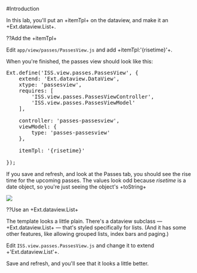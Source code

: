 #Introduction

In this lab, you'll put an +itemTpl+ on the dataview, and make it an +Ext.dataview.List+.

??Add the +itemTpl+

Edit `app/view/passes/PassesView.js` and add +itemTpl:'{risetime}'+.

When you're finished, the passes view should look like this:

<pre class="runnable readonly">
Ext.define('ISS.view.passes.PassesView', {
    extend: 'Ext.dataview.DataView',
    xtype: 'passesview',
    requires: [
        'ISS.view.passes.PassesViewController',
        'ISS.view.passes.PassesViewModel'
    ],

    controller: 'passes-passesview',
    viewModel: {
        type: 'passes-passesview'
    },

    itemTpl: '{risetime}'

});</pre>

If you save and refresh, and look at the Passes tab, you should see the rise time for the upcoming passes.
The values look odd because *risetime* is a date object, so you're just seeing
the object's +toString+

<img src="resources/images/iss/PassesRiseTimeToString.png">

??Use an +Ext.dataview.List+

The template looks a little plain. There's a dataview subclass &mdash; +Ext.dataview.List+ &mdash;
that's styled specifically for lists. (And it has some other features, like allowing grouped lists,
index bars and paging.)

Edit `ISS.view.passes.PassesView.js` and change it to extend +'Ext.dataview.List'+. 

Save and refresh, and you'll see that it looks a little better.

<!--  
#Solution

- <a href="resources/student/labsolutions/iss/iss-create-passes-dataview" target="source">Browse the code</a>
- <a href="resources/student/labsolutions/iss/iss-create-passes-dataview.zip">Solution zip</a> <small>(<a href="#2016-02-24_17-26_13-021_Z">How to Use a Lab Solution</a>)</small>
 -->


